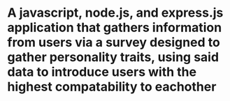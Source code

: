 <h1>A javascript, node.js, and express.js application that gathers 
information from users via  a survey designed to gather personality traits, using said data to introduce users with 
the highest compatability to eachother </h1>